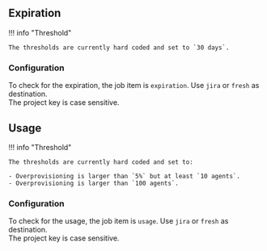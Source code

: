 ## Expiration

!!! info "Threshold"  

    The thresholds are currently hard coded and set to `30 days`.  

### Configuration

To check for the expiration, the job item is `expiration`. Use `jira` or `fresh` as destination.  
The project key is case sensitive.

## Usage

!!! info "Threshold"  

    The thresholds are currently hard coded and set to:  

    - Overprovisioning is larger than `5%` but at least `10 agents`.  
    - Overprovisioning is larger than `100 agents`.

### Configuration

To check for the usage, the job item is `usage`. Use `jira` or `fresh` as destination.  
The project key is case sensitive.

